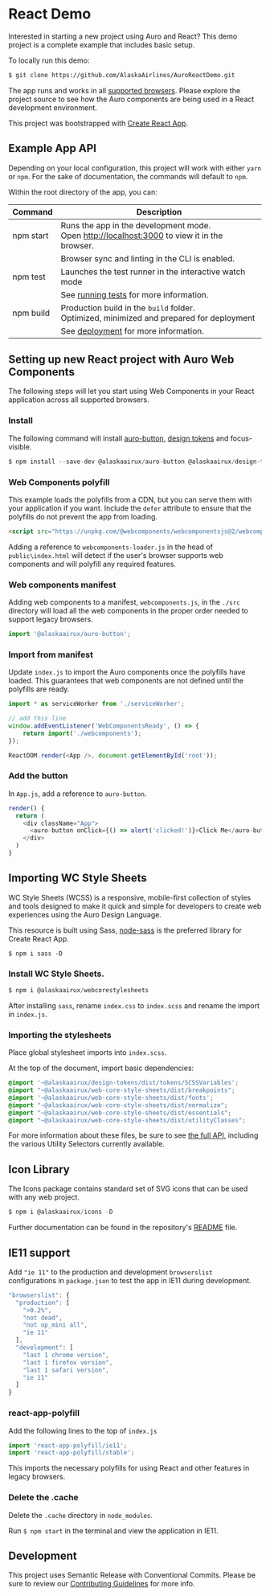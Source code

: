 # React Demo

Interested in starting a new project using Auro and React? This demo project is a complete example that includes basic setup.

To locally run this demo:

```bash
$ git clone https://github.com/AlaskaAirlines/AuroReactDemo.git
```

The app runs and works in all [supported browsers](http://auro.alaskaair.com/support/browsersSupport). Please explore the project source to see how the Auro components are being used in a React development environment.

This project was bootstrapped with [Create React App](https://github.com/facebook/create-react-app).

## Example App API

Depending on your local configuration, this project will work with either `yarn` or `npm`. For the sake of documentation, the commands will default to `npm`.

Within the root directory of the app, you can:

| Command | Description
|---|---
| npm start | Runs the app in the development mode.<br />Open [http://localhost:3000](http://localhost:3000) to view it in the browser.
||Browser sync and linting in the CLI is enabled.
| npm test | Launches the test runner in the interactive watch mode
|| See [running tests](https://facebook.github.io/create-react-app/docs/running-tests) for more information.
| npm build | Production build in the `build` folder.<br>Optimized, minimized and prepared for deployment
||See [deployment](https://facebook.github.io/create-react-app/docs/deployment) for more information.

## Setting up new React project with Auro Web Components

The following steps will let you start using Web Components in your React application across all supported browsers.

### Install

The following command will install [auro-button](http://auro.alaskaair.com/components/auro/button), [design tokens](http://auro.alaskaair.com/getting-started/developers/design-tokens) and focus-visible.

```js
$ npm install --save-dev @alaskaairux/auro-button @alaskaairux/design-tokens focus-visible
```

### Web Components polyfill

This example loads the polyfills from a CDN, but you can serve them with your application if you want. Include the `defer` attribute to ensure that the polyfills do not prevent the app from loading.

```html
<script src="https://unpkg.com/@webcomponents/webcomponentsjs@2/webcomponents-loader.js" defer></script>
```

Adding a reference to `webcomponents-loader.js` in the head of `public\index.html` will detect if the user's browser supports web components and will polyfill any required features.

### Web components manifest

Adding web components to a manifest, `webcomponents.js`, in the `./src` directory will load all the web components in the proper order needed to support legacy browsers.

```js
import '@alaskaairux/auro-button';
```

### Import from manifest

Update `index.js` to import the Auro components once the polyfills have loaded. This guarantees that web components are not defined until the polyfills are ready.

```js
import * as serviceWorker from './serviceWorker';

// add this line
window.addEventListener('WebComponentsReady', () => {
    return import('./webcomponents');
});

ReactDOM.render(<App />, document.getElementById('root'));
```

### Add the button

In `App.js`, add a reference to `auro-button`.

```js
render() {
  return (
    <div className="App">
      <auro-button onClick={() => alert('clicked!')}>Click Me</auro-button>
    </div>
  )
}
```

## Importing WC Style Sheets

WC Style Sheets (WCSS) is a responsive, mobile-first collection of styles and tools designed to make it quick and simple for developers to create web experiences using the Auro Design Language.

This resource is built using Sass, [node-sass](https://www.npmjs.com/package/node-sass) is the preferred library for Create React App.

```
$ npm i sass -D
```

### Install WC Style Sheets.

```javascript
$ npm i @alaskaairux/webcorestylesheets
```

After installing `sass`, rename `index.css` to `index.scss` and rename the import in `index.js`.

### Importing the stylesheets

Place global stylesheet imports into `index.scss`.

At the top of the document, import basic dependencies:

```scss
@import '~@alaskaairux/design-tokens/dist/tokens/SCSSVariables';
@import "~@alaskaairux/web-core-style-sheets/dist/breakpoints";
@import '~@alaskaairux/web-core-style-sheets/dist/fonts';
@import "~@alaskaairux/web-core-style-sheets/dist/normalize";
@import "~@alaskaairux/web-core-style-sheets/dist/essentials";
@import "~@alaskaairux/web-core-style-sheets/dist/utilityClasses";
```

For more information about these files, be sure to see [the full API](https://alaskaairlines.github.io/WebCoreStyleSheets/), including the various Utility Selectors currently available.


## Icon Library

The Icons package contains standard set of SVG icons that can be used with any web project.

```Javascript
$ npm i @alaskaairux/icons -D
```

Further documentation can be found in the repository's [README](https://auro.alaskaair.com/icons/install) file.

## IE11 support

Add `"ie 11"` to the production and development `browserslist` configurations in `package.json` to test the app in IE11 during development.

```js
"browserslist": {
  "production": [
    ">0.2%",
    "not dead",
    "not op_mini all",
    "ie 11"
  ],
  "development": [
    "last 1 chrome version",
    "last 1 firefox version",
    "last 1 safari version",
    "ie 11"
  ]
}
```

### react-app-polyfill

Add the following lines to the top of `index.js`

```js
import 'react-app-polyfill/ie11';
import 'react-app-polyfill/stable';
```

This imports the necessary polyfills for using React and other features in legacy browsers.

### Delete the .cache

Delete the `.cache` directory in `node_modules`.

Run `$ npm start` in the terminal and view the application in IE11.

## Development

This project uses Semantic Release with Conventional Commits. Please be sure to review our [Contributing Guidelines](https://auro.alaskaair.com/getting-started/developers/contributing) for more info.
